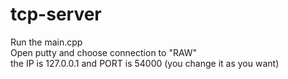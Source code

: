 # tcp-server

Run the main.cpp <br/>
Open putty and choose connection to "RAW" <br/>
the IP is 127.0.0.1 and PORT is 54000 (you change it as you want)
